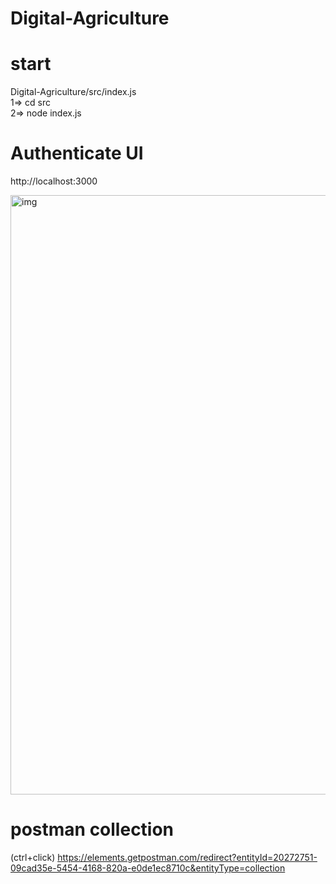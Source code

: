 # Digital-Agriculture
# start
<div>Digital-Agriculture/src/index.js</div>
<div>1=> cd src</div>
<div>2=> node index.js</div>

# Authenticate UI

http://localhost:3000
<div> </div>
<img width="959" alt="img" src="https://user-images.githubusercontent.com/105701108/205136957-1293c61d-0056-4cb9-b999-e2a22e70e529.png">

# postman collection
(ctrl+click)
https://elements.getpostman.com/redirect?entityId=20272751-09cad35e-5454-4168-820a-e0de1ec8710c&entityType=collection